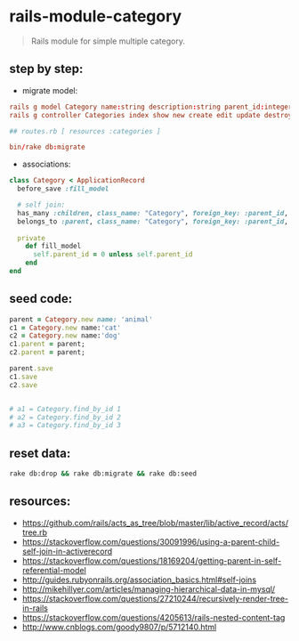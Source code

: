 # rails-module-category
> Rails module for simple multiple category.

## step by step:
+ migrate model:
```conf
rails g model Category name:string description:string parent_id:integer
rails g controller Categories index show new create edit update destroy

## routes.rb [ resources :categories ]

bin/rake db:migrate
```
+ associations:
```rb
class Category < ApplicationRecord
  before_save :fill_model

  # self join:
  has_many :children, class_name: "Category", foreign_key: :parent_id, inverse_of: :children
  belongs_to :parent, class_name: "Category", foreign_key: :parent_id, inverse_of: :parent, optional: true
  
  private
    def fill_model
      self.parent_id = 0 unless self.parent_id
    end
end
```

## seed code:
```rb
parent = Category.new name: 'animal'
c1 = Category.new name:'cat'
c2 = Category.new name:'dog'
c1.parent = parent;
c2.parent = parent;

parent.save
c1.save
c2.save


# a1 = Category.find_by_id 1
# a2 = Category.find_by_id 2
# a3 = Category.find_by_id 3

```

## reset data:
```bash
rake db:drop && rake db:migrate && rake db:seed
```


## resources:
+ https://github.com/rails/acts_as_tree/blob/master/lib/active_record/acts/tree.rb
+ https://stackoverflow.com/questions/30091996/using-a-parent-child-self-join-in-activerecord
+ https://stackoverflow.com/questions/18169204/getting-parent-in-self-referential-model
+ http://guides.rubyonrails.org/association_basics.html#self-joins
+ http://mikehillyer.com/articles/managing-hierarchical-data-in-mysql/
+ https://stackoverflow.com/questions/27210244/recursively-render-tree-in-rails
+ https://stackoverflow.com/questions/4205613/rails-nested-content-tag
+ http://www.cnblogs.com/goody9807/p/5712140.html